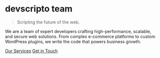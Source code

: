 # devscripto team

> Scripting the future of the web.

We are a team of expert developers crafting high-performance, scalable, and secure web solutions. From complex e-commerce platforms to custom WordPress plugins, we write the code that powers business growth.

[Our Services](#🎯-our-core-expertise" "null") [Get in Touch](mailto:devscripto@needlecode.com?subject=E-%20commerce%20store%20build%20(WooCommerce)&body=Hello%20DevScriptO%2C%0D%0A%0D%0AI%20found%20your%20profile%20and%20would%20like%20to%20discuss%20building%20a%20WooCommerce%20store.%0D%0A%0D%0AProject%20details%3A%0D%0A-%20Summary%3A%20New%20WooCommerce%20store%20with%20custom%20checkout%20and%20shipping.%0D%0A-%20Timeline%3A%206%20weeks%20(start%20as%20soon%20as%20possible).%0D%0A-%20Budget%3A%20%241200%E2%80%931600.%0D%0A%0D%0APlease%20let%20me%20know%20a%20good%20time%20to%20discuss.%20You%20can%20reach%20me%20at%20%2B1-555-123-4567%20or%20email%40example.com.%0D%0A%0D%0AThanks%2C%0D%0AJohn%20Doe
 "null")